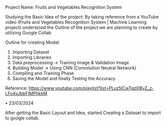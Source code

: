 Project Name: Fruits and Vegetables Recognition System

Studying the Basic Idea of the project:
	By taking reference from a YouTube video (Fruits and Vegetables Recognition System | Machine Learning project) understood the Outline of the project we are planning to create by utilizing Google Collab 

Outline for creating Model:
1.	Importing Dataset
2.	Importing Libraries
3.	Data preprocessing -> Training Image & Validation Image
4.	Building Model -> Using CNN (Convolution Neutral Network)
5.	Compiling and Training Phase
6.	Saving the Model and finally Testing the Accuracy

Reference: https://www.youtube.com/playlist?list=PLvz5lCwTgdXByZ_z-LFo4vJbbFIMPhkkM

•	23/03/2024

After getting the Basic Layout and Idea, started Creating a Dataset to import to google collab.
